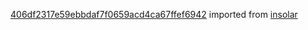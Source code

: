 [406df2317e59ebbdaf7f0659acd4ca67ffef6942](https://github.com/insolar/insolar/commit/406df2317e59ebbdaf7f0659acd4ca67ffef6942) imported from [insolar](https://github.com/insolar/insolar)
